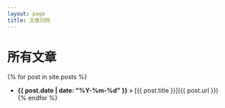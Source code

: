 ```yaml
---
layout: page
title: 文章归档
---
```


# 所有文章

{% for post in site.posts %}
* **{{ post.date | date: "%Y-%m-%d" }}** » [{{ post.title }}]({{ post.url }})
{% endfor %}
